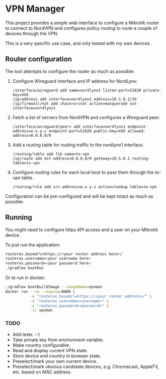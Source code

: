 # VPN Manager

This project provides a simple web interface to configure a Mikrotik router to connect to NordVPN and configures policy
routing to route a couple of devices through the VPN.

This is a very specific use case, and only tested with my own devices.

## Router configuration

The tool attempts to configure the router as much as possible:

1. Configure Wireguard interface and IP address for NordLynx:
   ```
   /interface/wireguard add name=nordlynx1 listen-port=51820 private-key=XXX
   /ip/address add interface=nordlynx1 address=10.5.0.2/29
   /ip/firewall/nat add chain=srcnat action=masquerade out-interface=nordlynx1
   ```

2. Fetch a list of servers from NordVPN and configures a Wireguard peer:
   ```
   /interface/wireguard/peers add interface=nordlynx1 endpoint-address=w.x.y.z endpoint-port=51820 public-key=XXX allowed-address=0.0.0.0/0
   ```

3. Add a routing table for routing traffic to the nordlynx1 interface.
   ```
   /routing/table add fib name=to-vpn
   /ip/route add dst-address=0.0.0.0/0 gateway=10.5.0.1 routing-table=to-vpn
   ```

4. Configure routing rules for each local host to pass them through the to-vpn table.
   ```
   /routing/rule add src-address=w.x.y.z action=lookup table=to-vpn
   ```

Configuration can be pre-configured and will be kept intact as much as possible.

## Running

You might need to configure https API access and a user on your Mikrotik device.

To just run the application:

```sh
routeros.baseUrl=https://<your router address here>/
routeros.username=<your username here>
routeros.password=<your password here>
./gradlew bootRun
```

Or to run in docker:

```sh
./gradlew bootBuildImage --imageName=vpnman
docker run --rm --expose=8080 \
           -e "routeros.baseUrl=https://<your router address>/" \
           -e "routeros.username=<username>" \
           -e "routeros.password=<password>" \
           -it vpnman
```

### TODO

* Add tests. :-)
* Take private key from environment variable.
* Make country configurable.
* Read and display current VPN state.
* Store device and country in browser state.
* Preselect/mark your own current device.
* Preselect/mark obvious candidate devices, e.g. Chromecast, AppleTV, etc. based on MAC address.

